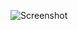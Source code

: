 ![Screenshot](https://raw.githubusercontent.com/Cryakl/Ultimate-RAT-Collection/refs/heads/main/Assasin/Assassin%201.1/Screenshot.png)
